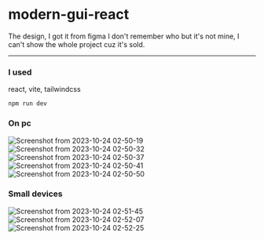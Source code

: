 # modern-gui-react
The design, I got it from figma I don't remember who but it's not mine, I can't show the whole project cuz it's sold.
___
### I used
react, vite, tailwindcss
```
npm run dev
```
### On pc
![Screenshot from 2023-10-24 02-50-19](https://github.com/BetterCallGuts/modern-gui-react/assets/122576822/182b405d-ae79-4c75-864a-f390d5b66002)
![Screenshot from 2023-10-24 02-50-32](https://github.com/BetterCallGuts/modern-gui-react/assets/122576822/e8ae63aa-c393-4635-bfd9-8f01d8030e14)
![Screenshot from 2023-10-24 02-50-37](https://github.com/BetterCallGuts/modern-gui-react/assets/122576822/81ea084d-9b4b-4445-9ad5-0c4ad9edbf95)
![Screenshot from 2023-10-24 02-50-41](https://github.com/BetterCallGuts/modern-gui-react/assets/122576822/9176dbfe-5ec1-4455-bd40-7b7cb3098906)
![Screenshot from 2023-10-24 02-50-50](https://github.com/BetterCallGuts/modern-gui-react/assets/122576822/ae07cc2a-ea6f-447b-b644-28d9284f999d)
### Small devices
![Screenshot from 2023-10-24 02-51-45](https://github.com/BetterCallGuts/modern-gui-react/assets/122576822/8ad7bb89-9482-4fda-9c97-674f1394f2e1)
![Screenshot from 2023-10-24 02-52-07](https://github.com/BetterCallGuts/modern-gui-react/assets/122576822/b513647e-ec76-4888-a8e3-cac997446591)
![Screenshot from 2023-10-24 02-52-25](https://github.com/BetterCallGuts/modern-gui-react/assets/122576822/587cb158-517e-4abb-81c8-f537b96ea61d)
